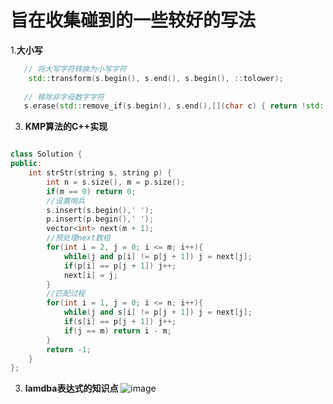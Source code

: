 # 旨在收集碰到的一些较好的写法

1.**大小写**
```c++
   // 将大写字符转换为小写字符
    std::transform(s.begin(), s.end(), s.begin(), ::tolower);
   
   // 移除非字母数字字符
   s.erase(std::remove_if(s.begin(), s.end(),[](char c) { return !std::isalnum(c); }),s.end());
   ```

3. **KMP算法的C++实现**

```C++

class Solution {
public:
    int strStr(string s, string p) {
        int n = s.size(), m = p.size();
        if(m == 0) return 0;
        //设置哨兵
        s.insert(s.begin(),' ');
        p.insert(p.begin(),' ');
        vector<int> next(m + 1);
        //预处理next数组
        for(int i = 2, j = 0; i <= m; i++){
            while(j and p[i] != p[j + 1]) j = next[j];
            if(p[i] == p[j + 1]) j++;
            next[i] = j;
        }
        //匹配过程
        for(int i = 1, j = 0; i <= n; i++){
            while(j and s[i] != p[j + 1]) j = next[j];
            if(s[i] == p[j + 1]) j++;
            if(j == m) return i - m;
        }
        return -1;
    }
};

```
3. **lamdba表达式的知识点**
![image](https://github.com/mianfeng/allnote/assets/64387330/edd382b9-3c55-46da-b7d0-9deb745604e1)

